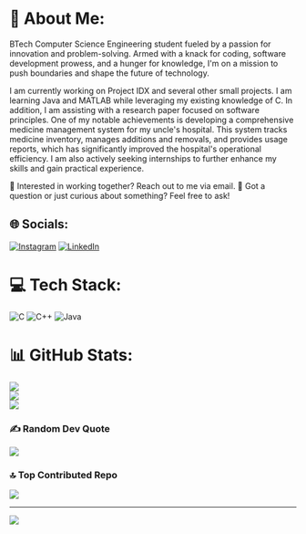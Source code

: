 # 💫 About Me:
BTech Computer Science Engineering student fueled by a passion for innovation and problem-solving. Armed with a knack for coding, software development prowess, and a hunger for knowledge, I'm on a mission to push boundaries and shape the future of technology.

I am currently working on Project IDX and several other small projects. I am learning Java and MATLAB while leveraging my existing knowledge of C. In addition, I am assisting with a research paper focused on software principles. One of my notable achievements is developing a comprehensive medicine management system for my uncle's hospital. This system tracks medicine inventory, manages additions and removals, and provides usage reports, which has significantly improved the hospital's operational efficiency. I am also actively seeking internships to further enhance my skills and gain practical experience.

💼 Interested in working together? Reach out to me via email.
💬 Got a question or just curious about something? Feel free to ask!


## 🌐 Socials:
[![Instagram](https://img.shields.io/badge/Instagram-%23E4405F.svg?logo=Instagram&logoColor=white)](https://instagram.com/simplyashhar) [![LinkedIn](https://img.shields.io/badge/LinkedIn-%230077B5.svg?logo=linkedin&logoColor=white)](https://linkedin.com/in/ashhar-ahmad-khan-214b06292) 

# 💻 Tech Stack:
![C](https://img.shields.io/badge/c-%2300599C.svg?style=flat-square&logo=c&logoColor=white) ![C++](https://img.shields.io/badge/c++-%2300599C.svg?style=flat-square&logo=c%2B%2B&logoColor=white) ![Java](https://img.shields.io/badge/java-%23ED8B00.svg?style=flat-square&logo=openjdk&logoColor=white)
# 📊 GitHub Stats:
![](https://github-readme-stats.vercel.app/api?username=AshharAhmadKhan&theme=tokyonight&hide_border=false&include_all_commits=false&count_private=false)<br/>
![](https://github-readme-streak-stats.herokuapp.com/?user=AshharAhmadKhan&theme=tokyonight&hide_border=false)<br/>
![](https://github-readme-stats.vercel.app/api/top-langs/?username=AshharAhmadKhan&theme=tokyonight&hide_border=false&include_all_commits=false&count_private=false&layout=compact)

### ✍️ Random Dev Quote
![](https://quotes-github-readme.vercel.app/api?type=horizontal&theme=tokyonight)

### 🔝 Top Contributed Repo
![](https://github-contributor-stats.vercel.app/api?username=AshharAhmadKhan&limit=5&theme=tokyonight&combine_all_yearly_contributions=true)

---
[![](https://visitcount.itsvg.in/api?id=AshharAhmadKhan&icon=0&color=0)](https://visitcount.itsvg.in)

<!-- Proudly created with GPRM ( https://gprm.itsvg.in ) -->
